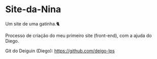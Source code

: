 # Site-da-Nina

Um site de uma gatinha.:cat2:

Processo de criação do meu primeiro site (front-end), com a ajuda do Diego.

Git do Deiguin (Diego): https://github.com/deigo-lps
